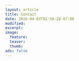 ```yaml
---
layout: article
title: Contact
date: 2016-04-03T02:58:28-07:00
modified:
excerpt:
image:
  feature:
  teaser:
  thumb:
ads: false
---
```


